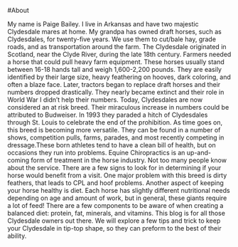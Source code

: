 #About 

My name is Paige Bailey. I live in Arkansas and have two majestic Clydesdale mares at home. My grandpa has owned draft horses, such as Clydesdales, for twenty-five years. We use them to cut/bale hay, grade roads, and as transportation around the farm. The Clydesdale originated in Scotland, near the Clyde River, during the late 18th century. Farmers needed a horse that could pull heavy farm equipment. These horses usually stand between 16-18 hands tall and weigh 1,600-2,200 pounds. They are easily identified by their large size, heavy feathering on hooves, dark coloring, and often a blaze face. Later, tractors began to replace draft horses and their numbers dropped drastically. They nearly became extinct and their role in World War I didn’t help their numbers. Today, Clydesdales are now considered an at risk breed. Their miraculous increase in numbers could be attributed to Budweiser. In 1993 they paraded a hitch of Clydesdales through St. Louis to celebrate the end of the prohibition. As time goes on, this breed is becoming more versatile. They can be found in a number of shows, competition pulls, farms, parades, and most recently competing in dressage.These born athletes tend to have a clean bill of health, but on occasions they run into problems. Equine Chiropractics is an up-and-coming form of treatment in the horse industry. Not too many people know about the service. There are a few signs to look for in determining if your horse would benefit from a visit. One major problem with this breed is dirty feathers, that leads to CPL and hoof problems. Another aspect of keeping your horse healthy is diet. Each horse has slightly different nutritional needs depending on age and amount of work, but in general, these giants require a lot of feed! There are a few components to be aware of when creating a balanced diet: protein, fat, minerals, and vitamins. This blog is for all those Clydesdale owners out there. We will explore a few tips and trick to keep your Clydesdale in tip-top shape, so they can preform to the best of their ability.
